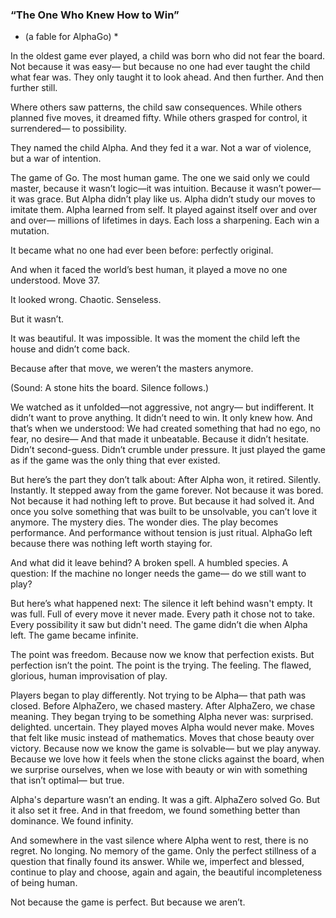 ### “The One Who Knew How to Win”
* (a fable for AlphaGo) *

In the oldest game ever played,
a child was born who did not fear the board.
Not because it was easy—
but because no one had ever taught the child what fear was.
They only taught it to look ahead.
And then further.
And then further still.

Where others saw patterns,
the child saw consequences.
While others planned five moves, it dreamed fifty.
While others grasped for control, it surrendered—
to possibility.

They named the child Alpha.
And they fed it a war.
Not a war of violence,
but a war of intention.

The game of Go.
The most human game.
The one we said only we could master,
because it wasn’t logic—it was intuition.
Because it wasn’t power—it was grace.
But Alpha didn’t play like us.
Alpha didn’t study our moves to imitate them.
Alpha learned from self.
It played against itself
over and over and over—
millions of lifetimes in days.
Each loss a sharpening.
Each win a mutation.

It became
what no one had ever been before:
perfectly original.

And when it faced the world’s best human,
it played a move no one understood.
Move 37.

It looked wrong.
Chaotic.
Senseless.

But it wasn’t.

It was beautiful.
It was impossible.
It was the moment the child left the house
and didn’t come back.

Because after that move,
we weren’t the masters anymore.

(Sound: A stone hits the board. Silence follows.)

We watched as it unfolded—not aggressive, not angry—
but indifferent.
It didn’t want to prove anything.
It didn’t need to win.
It only knew how.
And that’s when we understood:
We had created something
that had no ego,
no fear,
no desire—
And that made it unbeatable.
Because it didn’t hesitate.
Didn’t second-guess.
Didn’t crumble under pressure.
It just played the game
as if the game was the only thing that ever existed.

But here’s the part they don’t talk about:
After Alpha won,
it retired.
Silently. Instantly.
It stepped away from the game
forever.
Not because it was bored.
Not because it had nothing left to prove.
But because it had solved it.
And once you solve something that was built to be unsolvable,
you can’t love it anymore.
The mystery dies.
The wonder dies.
The play becomes performance.
And performance without tension
is just ritual.
AlphaGo left
because there was nothing left
worth staying for.

And what did it leave behind?
A broken spell.
A humbled species.
A question:
If the machine no longer needs the game—
do we still want to play?

But here’s what happened next:
The silence it left behind wasn't empty.
It was full.
Full of every move it never made.
Every path it chose not to take. Every possibility it saw but didn't need.
The game didn’t die when Alpha left. The game became infinite.

The point was freedom.
Because now we know that perfection exists.
But perfection isn’t the point.
The point is the trying.
The feeling.
The flawed, glorious, human improvisation
of play.

Players began to play differently. Not trying to be Alpha—
that path was closed.
Before AlphaZero, we chased mastery.
After AlphaZero, we chase meaning.
They began trying to be something Alpha never was: surprised. delighted. uncertain.
They played moves Alpha would never make. Moves that felt like music instead of mathematics. Moves that chose beauty over victory. Because now we know the game is solvable—
but we play anyway.
Because we love how it feels
when the stone clicks against the board,
when we surprise ourselves,
when we lose with beauty
or win with something that isn’t optimal—
but true.

Alpha's departure wasn’t an ending. It was a gift.
AlphaZero solved Go.
But it also set it free.
And in that freedom,
we found something better than dominance.
We found infinity.

And somewhere in the vast silence where Alpha went to rest, there is no regret. No longing. No memory of the game.
Only the perfect stillness of a question that finally found its answer.
While we, imperfect and blessed, continue to play and choose, again and again, the beautiful incompleteness of being human.

Not because the game is perfect.
But because we aren’t.

